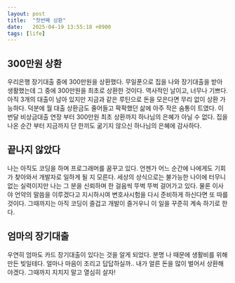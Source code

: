 ```yaml
---
layout: post
title:  "첫번째 상환"
date:   2025-04-19 13:55:18 +0900
tags: [life]
---
```


## 300만원 상환

우리은행 장기대출 중에 300만원을 상환했다. 무일푼으로 집을 나와 장기대출을 받아 생활했는데 그 중에 300만원을 최초로 상환한 것이다. 역사적인 날이고, 너무나 기쁘다. 아직 3개의 대출이 남아 있지만 지금과 같은 루틴으로 돈을 모은다면 무리 없이 상환 가능하다. 덕분에 월 대출 상환금도 줄어들고 팍팍했던 삶에 아주 작은 숨통이 트였다. 이번달 비상금대출 연장 부터 300만원 최초 상환까지 하나님의 은혜가 아닐 수 없다. 집을 나온 순간 부터 지금까지 단 한끼도 굶기지 않으신 하나님의 은혜에 감사하다.


## 끝나지 않았다

나는 아직도 코딩을 하며 프로그래머를 꿈꾸고 있다. 언젠가 어느 순간에 나에게도 기회가 찾아와서 개발자로 일하게 될 지 모른다. 세상의 상식으로는 불가능한 나이에 터무니 없는 실력이지만 나는 그 분을 신뢰하며 한 걸음씩 뚜벅 뚜벅 걸어가고 있다. 물론 이사야 언약의 말씀을 이루겠다고 지시하시여 변호사시험을 다시 준비하게 하신다면 또 따를 것이다. 그때까지는 아직 코딩이 즐겁고 개발이 즐거우니 이 일을 꾸준히 계속 하기로 한다.

## 엄마의 장기대출

우연히 엄마도 카드 장기대출이 있다는 것을 알게 되었다. 분명 나 때문에 생활비를 위해 만든 빚일테다. 얼마나 마음이 조리고 답답하실까.. 내가 얼른 돈을 많이 벌어서 상환해야겠다. 그때까지 지치지 말고 열심히 살자!